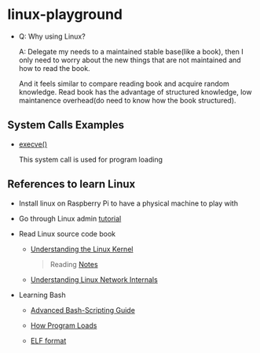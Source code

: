# linux-playground


- Q: Why using Linux?

  A: Delegate my needs to a maintained stable base(like a book), then I only need to worry about the new things that are not maintained and how to read the book.
    
   And it feels similar to compare reading book and acquire random knowledge. Read book has the advantage of structured knowledge, low maintanence overhead(do need to know how the book structured).

## System Calls Examples

- [execve()](./systemcalls/execve/main.c)

  This system call is used for program loading

## References to learn Linux 

- Install linux on Raspberry Pi to have a physical machine to play with

- Go through Linux admin [tutorial](https://www.tutorialspoint.com/linux_admin/index.htm)

- Read Linux source code book

    - [Understanding the Linux Kernel](https://book.douban.com/subject/1776614/)

      > Reading [Notes](./Understanding_Linux_Kernel)

    - [Understanding Linux Network Internals](https://book.douban.com/subject/1475839/)

- Learning Bash

    - [Advanced Bash-Scripting Guide](https://tldp.org/LDP/abs/html/)

    - [How Program Loads](./bash/How-Program-Loads.md)
    
    - [ELF format](./ELF_format/Readme.md)